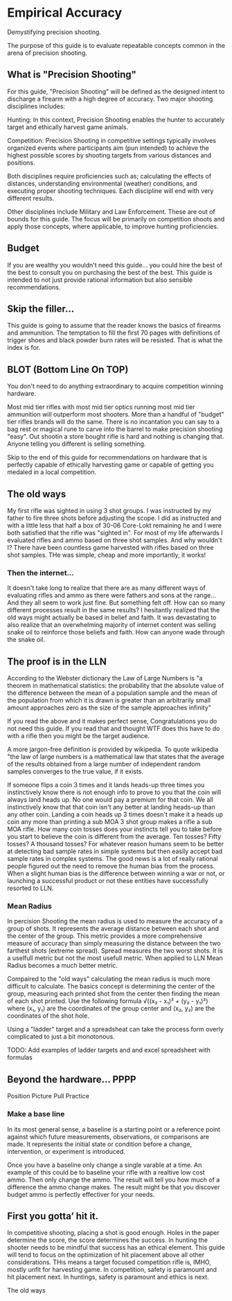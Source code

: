 # Empirical Accuracy
Demystifying precision shooting.

The purpose of this guide is to evaluate repeatable concepts common in the arena of precision shooting.

## What is "Precision Shooting"
  
For this guide, "Precision Shooting" will be defined as the designed intent to discharge a firearm with a high degree of accuracy. Two major shooting disciplines includes:

Hunting: In this context, Precision Shooting enables the hunter to accurately target and ethically harvest game animals.

Competition: Precision Shooting in competitive settings typically involves organized events where participants aim (pun intended) to achieve the highest possible scores by shooting targets from various distances and positions.

Both disciplines require proficiencies such as; calculating the effects of distances, understanding environmental (weather) conditions, and executing proper shooting techniques.  Each discipline will end with very different results. 

Other disciplines include Military and Law Enforcement.  These are out of bounds for this guide.  The focus will be primarily on competition shoots and apply those concepts, where applicable, to improve hunting proficiencies. 

## Budget 

If you are wealthy you wouldn't need this guide... you could hire the best of the best to consult you on purchasing the best of the best.  This guide is intended to not just provide rational information but also sensible recommendations.     

## Skip the filler...

This guide is going to assume that the reader knows the basics of firearms and ammunition.  The temptation to fill the first 70 pages with definitions of trigger shoes and black powder burn rates will be resisted.  That is what the index is for.  

## BLOT (Bottom Line On TOP)

You don't need to do anything extraordinary to acquire competition winning hardware.  

Most mid tier rifles with most mid tier optics running most mid tier ammunition will outperform most shooters.  More than a handful of "budget" tier rifles brands will do the same.  There is no incantation you can say to a bag rest or magical rune to carve into the barrel to make precision shooting "easy".  Out shootin a store bought rifle is hard and nothing is changing that.  Anyone telling you different is selling something.  

Skip to the end of this guide for recommendations on hardware that is perfectly capable of ethically harvesting game or capable of getting you medaled in a local competition.

## The old ways
My first rifle was sighted in using 3 shot groups.  I was instructed by my father to fire three shots before adjusting the scope.  I did as instructed and with a little less that half a box of 30-06 Core-Lokt remaining he and I were both satisfied that the rifle was "sighted in".  For most of my life afterwards I evaluated rifles and ammo based on three shot samples.  And why wouldn't I?  There have been countless game harvested with rifles based on three shot samples.  THe was simple, cheap and more importantly, it works!  

### Then the internet... 
It doesn't take long to realize that there are as many different ways of evaluating rifles and ammo as there were fathers and sons at the range... And they all seem to work just fine.  But something felt off.  How can so many different processes result in the same results?  I hesitantly realized that the old ways might actually be based in belief and faith.  It was devastating to also realize that an overwhelming majority of internet content was selling snake oil to reinforce those beliefs and faith.  How can anyone wade through the snake oil.

## The proof is in the LLN
According to the Webster dictionary the Law of Large Numbers is "a theorem in mathematical statistics: the probability that the absolute value of the difference between the mean of a population sample and the mean of the population from which it is drawn is greater than an arbitrarily small amount approaches zero as the size of the sample approaches infinity"

If you read the above and it makes perfect sense, Congratulations you do not need this guide.  If you read that and thought WTF does this have to do with a rifle then you might be the target audience.

A more jargon-free definition is provided by wikipedia.  To quote wikipedia "the law of large numbers is a mathematical law that states that the average of the results obtained from a large number of independent random samples converges to the true value, if it exists.

If someone flips a coin 3 times and it lands heads-up three times you instinctively know there is not enough info to prove to you that the coin will always land heads up.  No one would pay a premium for that coin.  We all instinctively know that that coin isn't any better at landing heads-up than any other coin.  Landing a coin heads up 3 times doesn't make it a heads up coin any more than printing a sub MOA 3 shot group makes a rifle a sub MOA rifle.  How many coin tosses does your instincts tell you to take before you start to believe the coin is different from the average.  Ten tosses?  Fifty tosses?  A thousand tosses?  For whatever reason humans seem to be better at detecting bad sample rates in simple systems but then easily accept bad sample rates in complex systems.  The good news is a lot of really rational people figured out the need to remove the human bias from the process.  When a slight human bias is the difference between winning a war or not, or launching a successful product or not these entities have successfully resorted to LLN.

### Mean Radius
In percision Shooting the mean radius is used to measure the accuracy of a group of shots. It represents the average distance between each shot and the center of the group.  This metric provides a more comprehensive measure of accuracy than simply measuring the distance between the two farthest shots (extreme spread).  Spread measures the two worst shots.  It is a uselfull metric but not the most usefull metric.  When applied to LLN Mean Radius becomes a much better metric.  

Compaired to the "old ways" calculating the mean radius is much more difficult to calculate.  The basics concept is determining the center of the group, measuring each printed shot from the center then finding the mean of each shot printed.  Use the following formula √((x₂ - x₁)² + (y₂ - y₁)²) where (x₁, y₁) are the coordinates of the group center and (x₂, y₂) are the coordinates of the shot hole.  

Using a "ladder" target and a spreadsheat can take the process form overly complicated to just a bit monotonous.  

TODO: Add examples of ladder targets and and excel spreadsheet with formulas  

## Beyond the hardware...  PPPP
Position
Picture
Pull
Practice


### Make a base line

In its most general sense, a baseline is a starting point or a reference point against which future measurements, observations, or comparisons are made. It represents the initial state or condition before a change, intervention, or experiment is introduced.

Once you have a baseline only change a single varable at a time.  An example of this could be to baseline your rifle with a realtive low cost ammo.  Then only change the ammo.  The result will tell you how much of a difference the ammo change makes.  The result might be that you discover budget ammo is perfectly effectiver for your needs.         




## First you gotta’ hit it.

In competitive shooting, placing a shot is good enough.  Holes in the paper determine the score, the score determines the success.  In hunting the shooter needs to be mindful that success has an ethical element.  This guide will tend to focus on the optimization of hit placement above all other considerations.  THis means a target focused competition rifle is, IMHO, mostly unfit for harvesting game.  In competition, safety is paramount and hit placement next.  In huntings, safety is paramount and ethics is next.
      
The old ways











